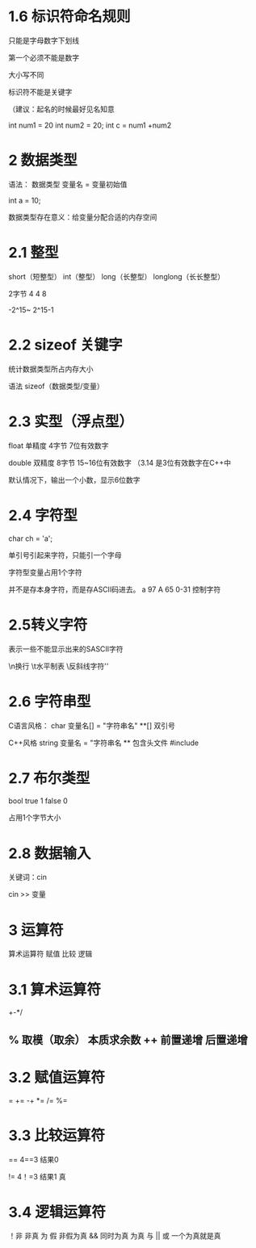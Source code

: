 # 1.6 标识符命名规则  
只能是字母数字下划线

第一个必须不能是数字

大小写不同

标识符不能是关键字

（建议：起名的时候最好见名知意

int num1 = 20
int num2 = 20;
int c = num1 +num2

# 2 数据类型
语法： 数据类型 变量名 = 变量初始值

int a = 10;

数据类型存在意义：给变量分配合适的内存空间

 # 2.1 整型
 
 short（短整型） int（整型） long（长整型） longlong（长长整型）
 
 2字节 4   4   8   
 
 -2^15~ 2^15-1
 
 # 2.2 sizeof 关键字
 统计数据类型所占内存大小
  
 语法 sizeof（数据类型/变量）
 
 # 2.3 实型（浮点型）
 float 单精度  4字节   7位有效数字
 
 double 双精度   8字节  15~16位有效数字   （3.14  是3位有效数字在C++中
 
 默认情况下，输出一个小数，显示6位数字
 
 # 2.4 字符型
 char ch = 'a';
 
 单引号引起来字符，只能引一个字母
 
 字符型变量占用1个字符
 
 并不是存本身字符，而是存ASCII码进去。  a 97   A 65   0-31 控制字符   
 
 
# 2.5转义字符

表示一些不能显示出来的SASCII字符

\n换行  \t水平制表   \\反斜线字符'\'
 
 
 # 2.6 字符串型
 C语言风格：  char 变量名[] = "字符串名"   **[] 双引号
 
 C++风格 string 变量名 = "字符串名    ** 包含头文件 #include <string>
 
 # 2.7 布尔类型
 
 bool  true 1  false 0
 
 占用1个字节大小
 
 # 2.8 数据输入
 关键词：cin
 
 cin >> 变量
 
# 3 运算符
 算术运算符  赋值   比较   逻辑
 
 # 3.1 算术运算符
 +-*/ 
 
 % 取模（取余）  本质求余数
 ++ 前置递增 后置递增
 --
 
 # 3.2 赋值运算符
  = += -+ *= /= %=
 
 # 3.3 比较运算符
 == 4==3 结果0
 
 != 4！=3  结果1 真
 
 # 3.4 逻辑运算符
 ！非  非真 为 假  非假为真
 &&  同时为真 为真   与
 || 或 一个为真就是真
 
